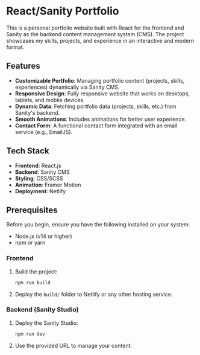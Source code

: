 # React/Sanity Portfolio

This is a personal portfolio website built with React for the frontend and Sanity as the backend content management system (CMS). The project showcases my skills, projects, and experience in an interactive and modern format.

## Features

- **Customizable Portfolio**: Managing portfolio content (projects, skills, experiences) dynamically via Sanity CMS.
- **Responsive Design**: Fully responsive website that works on desktops, tablets, and mobile devices.
- **Dynamic Data**: Fetching portfolio data (projects, skills, etc.) from Sanity's backend.
- **Smooth Animations**: Includes animations for better user experience.
- **Contact Form**: A functional contact form integrated with an email service (e.g., EmailJS).

## Tech Stack

- **Frontend**: React.js
- **Backend**: Sanity CMS
- **Styling**: CSS/SCSS
- **Animation**: Framer Motion
- **Deployment**: Netlify

## Prerequisites

Before you begin, ensure you have the following installed on your system:

- Node.js (v14 or higher)
- npm or yarn

### Frontend

1. Build the project:
   ```bash
   npm run build
   ```
2. Deploy the `build/` folder to Netlify or any other hosting service.

### Backend (Sanity Studio)

1. Deploy the Sanity Studio:
   ```bash
   npm run dev
   ```
2. Use the provided URL to manage your content.
